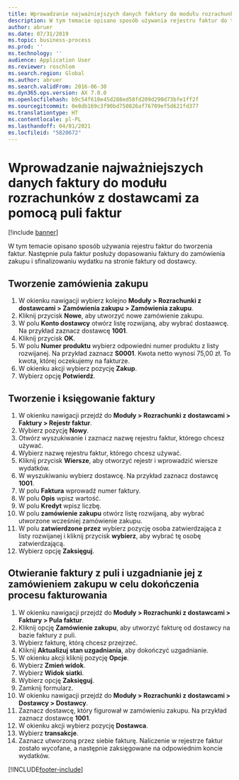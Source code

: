 ```yaml
---
title: Wprowadzanie najważniejszych danych faktury do modułu rozrachunków z dostawcami za pomocą puli faktur
description: W tym temacie opisano sposób używania rejestru faktur do tworzenia faktur.
author: abruer
ms.date: 07/31/2019
ms.topic: business-process
ms.prod: ''
ms.technology: ''
audience: Application User
ms.reviewer: roschlom
ms.search.region: Global
ms.author: abruer
ms.search.validFrom: 2016-06-30
ms.dyn365.ops.version: AX 7.0.0
ms.openlocfilehash: b9c54f610e45d288ed58fd209d290d73bfe1ff2f
ms.sourcegitcommit: 0e8db169c3f90bd750826af76709ef5d621fd377
ms.translationtype: HT
ms.contentlocale: pl-PL
ms.lasthandoff: 04/01/2021
ms.locfileid: "5820672"
---
```

# <a name="key-invoice-data-into-the-ap-system-using-invoice-pool"></a>Wprowadzanie najważniejszych danych faktury do modułu rozrachunków z dostawcami za pomocą puli faktur

[!include [banner](../../includes/banner.md)]

W tym temacie opisano sposób używania rejestru faktur do tworzenia faktur. Następnie pula faktur posłuży dopasowaniu faktury do zamówienia zakupu i sfinalizowaniu wydatku na stronie faktury od dostawcy.


## <a name="create-a-purchase-order"></a>Tworzenie zamówienia zakupu
1. W okienku nawigacji wybierz kolejno **Moduły > Rozrachunki z dostawcami > Zamówienia zakupu > Zamówienia zakupu**.
2. Kliknij przycisk **Nowe**, aby utworzyć nowe zamówienie zakupu.
3. W polu **Konto dostawcy** otwórz listę rozwijaną, aby wybrać dostaawcę. Na przykład zaznacz dostawcę **1001**.
4. Kliknij przycisk **OK**.
5. W polu **Numer produktu** wybierz odpowiedni numer produktu z listy rozwijanej. Na przykład zaznacz **S0001**. Kwota netto wynosi 75,00 zł.  To kwota, której oczekujemy na fakturze.  
6. W okienku akcji wybierz pozycję **Zakup**.
7. Wybierz opcję **Potwierdź**.

## <a name="create-and-post-and-invoice"></a>Tworzenie i księgowanie faktury
1. W okienku nawigacji przejdź do **Moduły > Rozrachunki z dostawcami > Faktury > Rejestr faktur**.
2. Wybierz pozycję **Nowy**.
3. Otwórz wyszukiwanie i zaznacz nazwę rejestru faktur, którego chcesz używać.
4. Wybierz nazwę rejestru faktur, którego chcesz używać.
5. Kliknij przycisk **Wiersze**, aby otworzyć rejestr i wprowadzić wiersze wydatków.
6. W wyszukiwaniu wybierz dostawcę. Na przykład zaznacz dostawcę **1001**.
7. W polu **Faktura** wprowadź numer faktury.
8. W polu **Opis** wpisz wartość.
9. W polu **Kredyt** wpisz liczbę.
10. W polu **zamówienie zakupu** otwórz listę rozwijaną, aby wybrać utworzone wcześniej zamówienie zakupu.
11. W polu **zatwierdzone przez** wybierz pozycję osoba zatwierdzająca z listy rozwijanej i kliknij przycisk **wybierz**, aby wybrać tę osobę zatwierdzającą.
12. Wybierz opcję **Zaksięguj**.

## <a name="open-an-invoice-from-the-pool-and-match-it-to-a-purchase-order-to-complete-the-invoice-process"></a>Otwieranie faktury z puli i uzgadnianie jej z zamówieniem zakupu w celu dokończenia procesu fakturowania
1. W okienku nawigacji przejdź do **Moduły > Rozrachunki z dostawcami > Faktury > Pula faktur**.
2. Kliknij opcję **Zamówienie zakupu**, aby utworzyć fakturę od dostawcy na bazie faktury z puli.
3. Wybierz fakturę, którą chcesz przejrzeć.
4. Kliknij **Aktualizuj stan uzgadniania**, aby dokończyć uzgadnianie.
5. W okienku akcji kliknij pozycję **Opcje**.
6. Wybierz **Zmień widok**.
7. Wybierz **Widok siatki**.
8. Wybierz opcję **Zaksięguj**.
9. Zamknij formularz.
10. W okienku nawigacji przejdź do **Moduły > Rozrachunki z dostawcami > Dostawcy > Dostawcy**.
11. Zaznacz dostawcę, który figurował w zamówieniu zakupu. Na przykład zaznacz dostawcę **1001**.
12. W okienku akcji wybierz pozycję **Dostawca**.
13. Wybierz **transakcje**.
14. Zaznacz utworzoną przez siebie fakturę. Naliczenie w rejestrze faktur zostało wycofane, a następnie zaksięgowane na odpowiednim koncie wydatków.  



[!INCLUDE[footer-include](../../../includes/footer-banner.md)]